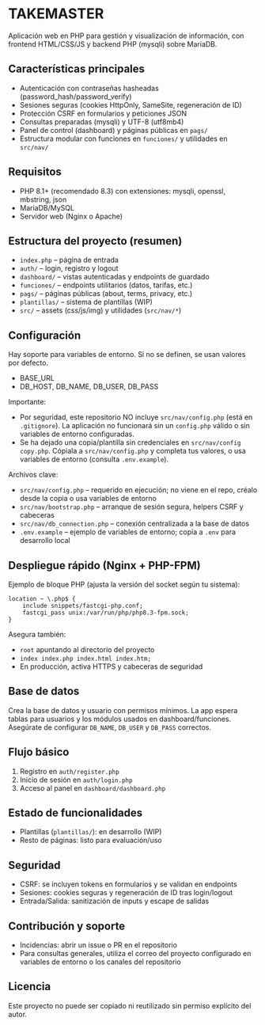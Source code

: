 # TAKEMASTER

Aplicación web en PHP para gestión y visualización de información, con frontend HTML/CSS/JS y backend PHP (mysqli) sobre MariaDB.

## Características principales
- Autenticación con contraseñas hasheadas (password_hash/password_verify)
- Sesiones seguras (cookies HttpOnly, SameSite, regeneración de ID)
- Protección CSRF en formularios y peticiones JSON
- Consultas preparadas (mysqli) y UTF-8 (utf8mb4)
- Panel de control (dashboard) y páginas públicas en `pags/`
- Estructura modular con funciones en `funciones/` y utilidades en `src/nav/`

## Requisitos
- PHP 8.1+ (recomendado 8.3) con extensiones: mysqli, openssl, mbstring, json
- MariaDB/MySQL
- Servidor web (Nginx o Apache)

## Estructura del proyecto (resumen)
- `index.php` – página de entrada
- `auth/` – login, registro y logout
- `dashboard/` – vistas autenticadas y endpoints de guardado
- `funciones/` – endpoints utilitarios (datos, tarifas, etc.)
- `pags/` – páginas públicas (about, terms, privacy, etc.)
- `plantillas/` – sistema de plantillas (WIP)
- `src/` – assets (css/js/img) y utilidades (`src/nav/*`)

## Configuración
Hay soporte para variables de entorno. Si no se definen, se usan valores por defecto.
- BASE_URL
- DB_HOST, DB_NAME, DB_USER, DB_PASS

Importante:
- Por seguridad, este repositorio NO incluye `src/nav/config.php` (está en `.gitignore`). La aplicación no funcionará sin un `config.php` válido o sin variables de entorno configuradas.
- Se ha dejado una copia/plantilla sin credenciales en `src/nav/config copy.php`. Cópiala a `src/nav/config.php` y completa tus valores, o usa variables de entorno (consulta `.env.example`).

Archivos clave:
- `src/nav/config.php` – requerido en ejecución; no viene en el repo, créalo desde la copia o usa variables de entorno
- `src/nav/bootstrap.php` – arranque de sesión segura, helpers CSRF y cabeceras
- `src/nav/db_connection.php` – conexión centralizada a la base de datos
- `.env.example` – ejemplo de variables de entorno; copia a `.env` para desarrollo local

## Despliegue rápido (Nginx + PHP-FPM)
Ejemplo de bloque PHP (ajusta la versión del socket según tu sistema):

```
location ~ \.php$ {
    include snippets/fastcgi-php.conf;
    fastcgi_pass unix:/var/run/php/php8.3-fpm.sock;
}
```

Asegura también:
- `root` apuntando al directorio del proyecto
- `index index.php index.html index.htm;`
- En producción, activa HTTPS y cabeceras de seguridad

## Base de datos
Crea la base de datos y usuario con permisos mínimos. La app espera tablas para usuarios y los módulos usados en dashboard/funciones. Asegúrate de configurar `DB_NAME`, `DB_USER` y `DB_PASS` correctos.

## Flujo básico
1. Registro en `auth/register.php`
2. Inicio de sesión en `auth/login.php`
3. Acceso al panel en `dashboard/dashboard.php`

## Estado de funcionalidades
- Plantillas (`plantillas/`): en desarrollo (WIP)
- Resto de páginas: listo para evaluación/uso

## Seguridad
- CSRF: se incluyen tokens en formularios y se validan en endpoints
- Sesiones: cookies seguras y regeneración de ID tras login/logout
- Entrada/Salida: sanitización de inputs y escape de salidas

## Contribución y soporte
- Incidencias: abrir un issue o PR en el repositorio
- Para consultas generales, utiliza el correo del proyecto configurado en variables de entorno o los canales del repositorio

## Licencia
Este proyecto no puede ser copiado ni reutilizado sin permiso explícito del autor.